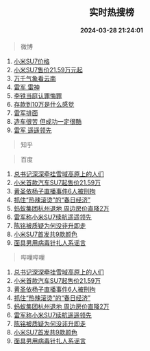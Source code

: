 <div align="center"><h2>实时热搜榜</h2><h4>2024-03-28 21:24:01</h4></div>

> 微博  

1. [小米SU7价格](https://s.weibo.com/weibo?q=%E5%B0%8F%E7%B1%B3SU7%E4%BB%B7%E6%A0%BC&t=31&band_rank=1&Refer=top)<br />
2. [小米SU7售价21.59万元起](https://s.weibo.com/weibo?q=%23%E5%B0%8F%E7%B1%B3SU7%E5%94%AE%E4%BB%B721.59%E4%B8%87%E5%85%83%E8%B5%B7%23&t=31&band_rank=2&Refer=top)<br />
3. [万千气象看云南](https://s.weibo.com/weibo?q=%23%E4%B8%87%E5%8D%83%E6%B0%94%E8%B1%A1%E7%9C%8B%E4%BA%91%E5%8D%97%23&t=31&band_rank=3&Refer=top)<br />
4. [雷军 雷神](https://s.weibo.com/weibo?q=%E9%9B%B7%E5%86%9B%20%E9%9B%B7%E7%A5%9E&t=31&band_rank=4&Refer=top)<br />
5. [李铁当庭认罪悔罪](https://s.weibo.com/weibo?q=%23%E6%9D%8E%E9%93%81%E5%BD%93%E5%BA%AD%E8%AE%A4%E7%BD%AA%E6%82%94%E7%BD%AA%23&t=31&band_rank=5&Refer=top)<br />
6. [存款到10万是什么感觉](https://s.weibo.com/weibo?q=%23%E5%AD%98%E6%AC%BE%E5%88%B010%E4%B8%87%E6%98%AF%E4%BB%80%E4%B9%88%E6%84%9F%E8%A7%89%23&t=31&band_rank=6&Refer=top)<br />
7. [雷军排面](https://s.weibo.com/weibo?q=%23%E9%9B%B7%E5%86%9B%E6%8E%92%E9%9D%A2%23&t=31&band_rank=7&Refer=top)<br />
8. [造车很苦 但成功一定很酷](https://s.weibo.com/weibo?q=%E9%80%A0%E8%BD%A6%E5%BE%88%E8%8B%A6%20%E4%BD%86%E6%88%90%E5%8A%9F%E4%B8%80%E5%AE%9A%E5%BE%88%E9%85%B7&t=31&band_rank=8&Refer=top)<br />
9. [雷军 遥遥领先](https://s.weibo.com/weibo?q=%E9%9B%B7%E5%86%9B%20%E9%81%A5%E9%81%A5%E9%A2%86%E5%85%88&t=31&band_rank=9&Refer=top)<br />

> 知乎  


> 百度  

1. [总书记深深牵挂雪域高原上的人们](https://www.baidu.com/s?wd=%E6%80%BB%E4%B9%A6%E8%AE%B0%E6%B7%B1%E6%B7%B1%E7%89%B5%E6%8C%82%E9%9B%AA%E5%9F%9F%E9%AB%98%E5%8E%9F%E4%B8%8A%E7%9A%84%E4%BA%BA%E4%BB%AC&sa=fyb_news&rsv_dl=fyb_news)<br />
2. [小米首款汽车SU7起售价21.59万](https://www.baidu.com/s?wd=%E5%B0%8F%E7%B1%B3%E9%A6%96%E6%AC%BE%E6%B1%BD%E8%BD%A6SU7%E8%B5%B7%E5%94%AE%E4%BB%B721.59%E4%B8%87&sa=fyb_news&rsv_dl=fyb_news)<br />
3. [黄圣依杨子直播事件6人被刑拘](https://www.baidu.com/s?wd=%E9%BB%84%E5%9C%A3%E4%BE%9D%E6%9D%A8%E5%AD%90%E7%9B%B4%E6%92%AD%E4%BA%8B%E4%BB%B66%E4%BA%BA%E8%A2%AB%E5%88%91%E6%8B%98&sa=fyb_news&rsv_dl=fyb_news)<br />
4. [抓住“热辣滚烫”的“春日经济”](https://www.baidu.com/s?wd=%E6%8A%93%E4%BD%8F%E2%80%9C%E7%83%AD%E8%BE%A3%E6%BB%9A%E7%83%AB%E2%80%9D%E7%9A%84%E2%80%9C%E6%98%A5%E6%97%A5%E7%BB%8F%E6%B5%8E%E2%80%9D&sa=fyb_news&rsv_dl=fyb_news)<br />
5. [蚂蚁集团杭州退地 周边房价直降2万](https://www.baidu.com/s?wd=%E8%9A%82%E8%9A%81%E9%9B%86%E5%9B%A2%E6%9D%AD%E5%B7%9E%E9%80%80%E5%9C%B0+%E5%91%A8%E8%BE%B9%E6%88%BF%E4%BB%B7%E7%9B%B4%E9%99%8D2%E4%B8%87&sa=fyb_news&rsv_dl=fyb_news)<br />
6. [雷军称小米SU7续航遥遥领先](https://www.baidu.com/s?wd=%E9%9B%B7%E5%86%9B%E7%A7%B0%E5%B0%8F%E7%B1%B3SU7%E7%BB%AD%E8%88%AA%E9%81%A5%E9%81%A5%E9%A2%86%E5%85%88&sa=fyb_news&rsv_dl=fyb_news)<br />
7. [陈铭被质疑为何没非升即走](https://www.baidu.com/s?wd=%E9%99%88%E9%93%AD%E8%A2%AB%E8%B4%A8%E7%96%91%E4%B8%BA%E4%BD%95%E6%B2%A1%E9%9D%9E%E5%8D%87%E5%8D%B3%E8%B5%B0&sa=fyb_news&rsv_dl=fyb_news)<br />
8. [小米SU7首发共9款颜色](https://www.baidu.com/s?wd=%E5%B0%8F%E7%B1%B3SU7%E9%A6%96%E5%8F%91%E5%85%B19%E6%AC%BE%E9%A2%9C%E8%89%B2&sa=fyb_news&rsv_dl=fyb_news)<br />
9. [面具男用病毒针扎人系谣言](https://www.baidu.com/s?wd=%E9%9D%A2%E5%85%B7%E7%94%B7%E7%94%A8%E7%97%85%E6%AF%92%E9%92%88%E6%89%8E%E4%BA%BA%E7%B3%BB%E8%B0%A3%E8%A8%80&sa=fyb_news&rsv_dl=fyb_news)<br />

> 哔哩哔哩  

1. [总书记深深牵挂雪域高原上的人们](https://www.baidu.com/s?wd=%E6%80%BB%E4%B9%A6%E8%AE%B0%E6%B7%B1%E6%B7%B1%E7%89%B5%E6%8C%82%E9%9B%AA%E5%9F%9F%E9%AB%98%E5%8E%9F%E4%B8%8A%E7%9A%84%E4%BA%BA%E4%BB%AC&sa=fyb_news&rsv_dl=fyb_news)<br />
2. [小米首款汽车SU7起售价21.59万](https://www.baidu.com/s?wd=%E5%B0%8F%E7%B1%B3%E9%A6%96%E6%AC%BE%E6%B1%BD%E8%BD%A6SU7%E8%B5%B7%E5%94%AE%E4%BB%B721.59%E4%B8%87&sa=fyb_news&rsv_dl=fyb_news)<br />
3. [黄圣依杨子直播事件6人被刑拘](https://www.baidu.com/s?wd=%E9%BB%84%E5%9C%A3%E4%BE%9D%E6%9D%A8%E5%AD%90%E7%9B%B4%E6%92%AD%E4%BA%8B%E4%BB%B66%E4%BA%BA%E8%A2%AB%E5%88%91%E6%8B%98&sa=fyb_news&rsv_dl=fyb_news)<br />
4. [抓住“热辣滚烫”的“春日经济”](https://www.baidu.com/s?wd=%E6%8A%93%E4%BD%8F%E2%80%9C%E7%83%AD%E8%BE%A3%E6%BB%9A%E7%83%AB%E2%80%9D%E7%9A%84%E2%80%9C%E6%98%A5%E6%97%A5%E7%BB%8F%E6%B5%8E%E2%80%9D&sa=fyb_news&rsv_dl=fyb_news)<br />
5. [蚂蚁集团杭州退地 周边房价直降2万](https://www.baidu.com/s?wd=%E8%9A%82%E8%9A%81%E9%9B%86%E5%9B%A2%E6%9D%AD%E5%B7%9E%E9%80%80%E5%9C%B0+%E5%91%A8%E8%BE%B9%E6%88%BF%E4%BB%B7%E7%9B%B4%E9%99%8D2%E4%B8%87&sa=fyb_news&rsv_dl=fyb_news)<br />
6. [雷军称小米SU7续航遥遥领先](https://www.baidu.com/s?wd=%E9%9B%B7%E5%86%9B%E7%A7%B0%E5%B0%8F%E7%B1%B3SU7%E7%BB%AD%E8%88%AA%E9%81%A5%E9%81%A5%E9%A2%86%E5%85%88&sa=fyb_news&rsv_dl=fyb_news)<br />
7. [陈铭被质疑为何没非升即走](https://www.baidu.com/s?wd=%E9%99%88%E9%93%AD%E8%A2%AB%E8%B4%A8%E7%96%91%E4%B8%BA%E4%BD%95%E6%B2%A1%E9%9D%9E%E5%8D%87%E5%8D%B3%E8%B5%B0&sa=fyb_news&rsv_dl=fyb_news)<br />
8. [小米SU7首发共9款颜色](https://www.baidu.com/s?wd=%E5%B0%8F%E7%B1%B3SU7%E9%A6%96%E5%8F%91%E5%85%B19%E6%AC%BE%E9%A2%9C%E8%89%B2&sa=fyb_news&rsv_dl=fyb_news)<br />
9. [面具男用病毒针扎人系谣言](https://www.baidu.com/s?wd=%E9%9D%A2%E5%85%B7%E7%94%B7%E7%94%A8%E7%97%85%E6%AF%92%E9%92%88%E6%89%8E%E4%BA%BA%E7%B3%BB%E8%B0%A3%E8%A8%80&sa=fyb_news&rsv_dl=fyb_news)<br />
